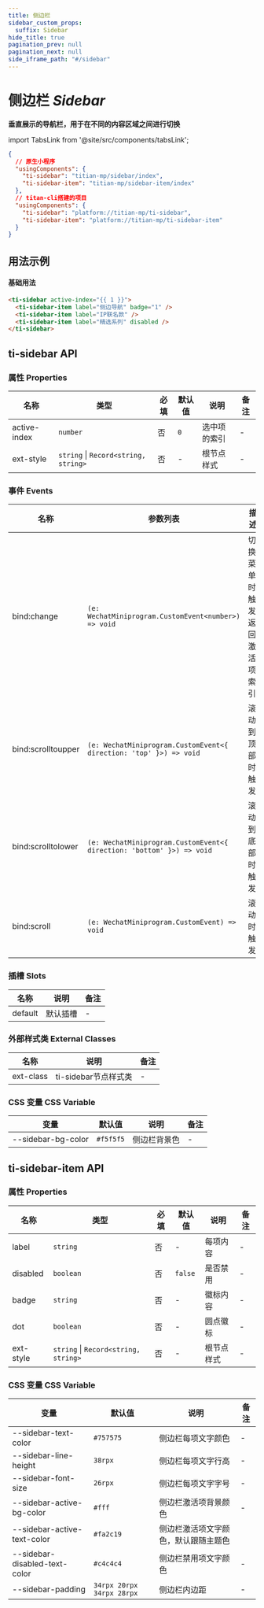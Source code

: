 ```yaml
---
title: 侧边栏
sidebar_custom_props:
  suffix: Sidebar
hide_title: true
pagination_prev: null
pagination_next: null
side_iframe_path: "#/sidebar"
---
```


# 侧边栏 _Sidebar_
**垂直展示的导航栏，用于在不同的内容区域之间进行切换**

import TabsLink from '@site/src/components/tabsLink';

<TabsLink id="ti-sidebar-api" />

```json showLineNumbers
{
  // 原生小程序
  "usingComponents": {
    "ti-sidebar": "titian-mp/sidebar/index",
    "ti-sidebar-item": "titian-mp/sidebar-item/index"
  },
  // titan-cli搭建的项目
  "usingComponents": {
    "ti-sidebar": "platform://titian-mp/ti-sidebar",
    "ti-sidebar-item": "platform://titian-mp/ti-sidebar-item"
  }
}
```

## 用法示例

#### 基础用法
```html showLineNumbers
<ti-sidebar active-index="{{ 1 }}">
  <ti-sidebar-item label="侧边导航" badge="1" />
  <ti-sidebar-item label="IP联名款" />
  <ti-sidebar-item label="精选系列" disabled />
</ti-sidebar>
```
## ti-sidebar API
### 属性 **Properties**

| 名称        | 类型     | 必填 | 默认值 | 说明         | 备注 |
| ----------- | -------- | ---- | ------ | ------------ | ---- |
| active-index | `number` | 否   | `0`      | 选中项的索引 | -    |
| ext-style    | `string` \| `Record<string, string>` | 否   | -      | 根节点样式   | -    |

### 事件 **Events**

| 名称     | 参数列表 | 描述           | 备注 |
| -------- | -------- | -------------- | ---- |
| bind:change | `(e: WechatMiniprogram.CustomEvent<number>) => void`    | 切换菜单时触发, 返回激活项索引| -    |
| bind:scrolltoupper | `(e: WechatMiniprogram.CustomEvent<{ direction: 'top' }>) => void`    | 滚动到顶部时触发| -    |
| bind:scrolltolower | `(e: WechatMiniprogram.CustomEvent<{ direction: 'bottom' }>) => void`    | 滚动到底部时触发| -    |
| bind:scroll | `(e: WechatMiniprogram.CustomEvent) => void`    | 滚动时触发| -    |

### 插槽 **Slots**

| 名称    | 说明     | 备注 |
| ------- | -------- | ---- |
| default | 默认插槽 | -    |

### 外部样式类 **External Classes**

| 名称     | 说明         | 备注 |
| -------- | ------------ | ---- |
| ext-class | ti-sidebar节点样式类 | -    |
### CSS 变量 **CSS Variable**
| 变量 | 默认值 | 说明 | 备注 |
| ---- | ------ | ---- | ---- |
| --sidebar-bg-color | `#f5f5f5` | 侧边栏背景色 | - |

## ti-sidebar-item API
### 属性 **Properties**

| 名称     | 类型      | 必填 | 默认值 | 说明     | 备注 |
| -------- | --------- | ---- | ------ | -------- | ---- |
| label    | `string`  | 否   | -      | 每项内容 | -    |
| disabled | `boolean` | 否   | `false`  | 是否禁用 | -    |
| badge    | `string`  | 否   | -      | 徽标内容 | -    |
| dot      | `boolean` | 否   | -      | 圆点徽标 | -    |
| ext-style      | `string` \| `Record<string, string>` | 否   | -      | 根节点样式 | -    |

### CSS 变量 **CSS Variable**
| 变量 | 默认值 | 说明 | 备注 |
| ---- | ------ | ---- | ---- |
| --sidebar-text-color | `#757575` | 侧边栏每项文字颜色 | - |
| --sidebar-line-height | `38rpx` | 侧边栏每项文字行高 | - |
| --sidebar-font-size | `26rpx` | 侧边栏每项文字字号 | - |
| --sidebar-active-bg-color | `#fff` | 侧边栏激活项背景颜色 | - |
| --sidebar-active-text-color | `#fa2c19` | 侧边栏激活项文字颜色，默认跟随主题色 |  |
| --sidebar-disabled-text-color | `#c4c4c4` | 侧边栏禁用项文字颜色 | - |
| --sidebar-padding | `34rpx 20rpx 34rpx 28rpx` | 侧边栏内边距 | - |
